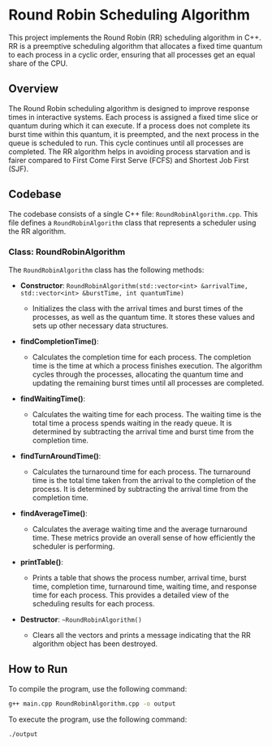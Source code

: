 # Round Robin Scheduling Algorithm

This project implements the Round Robin (RR) scheduling algorithm in C++. RR is a preemptive scheduling algorithm that allocates a fixed time quantum to each process in a cyclic order, ensuring that all processes get an equal share of the CPU.

## Overview

The Round Robin scheduling algorithm is designed to improve response times in interactive systems. Each process is assigned a fixed time slice or quantum during which it can execute. If a process does not complete its burst time within this quantum, it is preempted, and the next process in the queue is scheduled to run. This cycle continues until all processes are completed. The RR algorithm helps in avoiding process starvation and is fairer compared to First Come First Serve (FCFS) and Shortest Job First (SJF).

## Codebase

The codebase consists of a single C++ file: `RoundRobinAlgorithm.cpp`. This file defines a `RoundRobinAlgorithm` class that represents a scheduler using the RR algorithm.

### Class: RoundRobinAlgorithm

The `RoundRobinAlgorithm` class has the following methods:

- **Constructor**: `RoundRobinAlgorithm(std::vector<int> &arrivalTime, std::vector<int> &burstTime, int quantumTime)`

  - Initializes the class with the arrival times and burst times of the processes, as well as the quantum time. It stores these values and sets up other necessary data structures.

- **findCompletionTime()**:

  - Calculates the completion time for each process. The completion time is the time at which a process finishes execution. The algorithm cycles through the processes, allocating the quantum time and updating the remaining burst times until all processes are completed.

- **findWaitingTime()**:

  - Calculates the waiting time for each process. The waiting time is the total time a process spends waiting in the ready queue. It is determined by subtracting the arrival time and burst time from the completion time.

- **findTurnAroundTime()**:

  - Calculates the turnaround time for each process. The turnaround time is the total time taken from the arrival to the completion of the process. It is determined by subtracting the arrival time from the completion time.

- **findAverageTime()**:

  - Calculates the average waiting time and the average turnaround time. These metrics provide an overall sense of how efficiently the scheduler is performing.

- **printTable()**:

  - Prints a table that shows the process number, arrival time, burst time, completion time, turnaround time, waiting time, and response time for each process. This provides a detailed view of the scheduling results for each process.

- **Destructor**: `~RoundRobinAlgorithm()`
  - Clears all the vectors and prints a message indicating that the RR algorithm object has been destroyed.

## How to Run

To compile the program, use the following command:

```bash
g++ main.cpp RoundRobinAlgorithm.cpp -o output
```

To execute the program, use the following command:

```bash
./output
```
